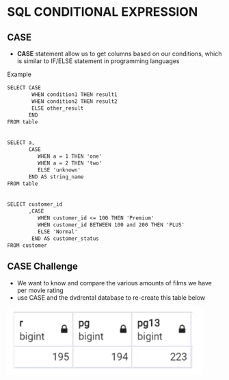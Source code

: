 # SQL CONDITIONAL EXPRESSION

## CASE
- **CASE** statement allow us to get columns based on our conditions, which is similar to IF/ELSE statement in programming languages

Example

```
SELECT CASE
        WHEN condition1 THEN result1
        WHEN condition2 THEN result2
        ELSE other_result
       END
FROM table


SELECT a,
       CASE
          WHEN a = 1 THEN 'one'
          WHEN a = 2 THEN 'two'
          ELSE 'unknown'
       END AS string_name
FROM table


SELECT customer_id
       ,CASE
          WHEN customer_id <= 100 THEN 'Premium'
          WHEN customer_id BETWEEN 100 and 200 THEN 'PLUS'
          ELSE 'Normal'
        END AS customer_status
FROM customer
```


## CASE Challenge
- We want to know and compare the various amounts of films we have per movie rating
- use CASE and the dvdrental database to re-create this table below

![](CASE_challenge.png)
